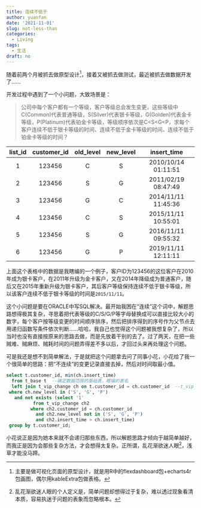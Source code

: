 ```yaml
---
title: 连续不低于
author: yuanfan
date: '2021-11-01'
slug: not-less-than
categories:
  - Living
tags:
  - 生活
draft: no
---
```


随着前两个月被抓去做原型设计[^1]，接着又被抓去做测试，最近被抓去做数据开发了……

<!--more-->

开发过程中遇到了一个小问题，大致场景是：

>公司中每个客户都有一个等级，客户等级总会发生变更，这些等级中C(Common)代表普通等级，S(Silver)代表银卡等级，G(Golden)代表金卡等级，P(Platinum)代表铂金卡等级，等级顺序依次是C<S<G<P，求每个客户连续不低于银卡等级的时间、连续不低于金卡等级的时间、连续不低于铂金卡等级的时间？

|list_id|customer_id|old_level|new_level|insert_time|
|:--:|:--:|:--:|:--:|:--:|
|1|123456|C|S|2010/10/14 01:11:51|
|2|123456|S|G|2011/02/19 08:47:49|
|3|123456|G|C|2014/11/11 11:45:36|
|4|123456|C|S|2015/11/11 10:55:01|
|5|123456|S|G|2016/11/11 09:55:32|
|6|123456|G|P|2019/11/11 12:11:11|

上面这个表格中的数据是我瞎编的一个例子，客户ID为123456的这位客户在2010年成为银卡客户，在2011年升级为金卡客户，又在2014年降级成为普通客户，随后又在2015年重新升级为银卡客户，其后客户等级保持连续不低于银卡等级，所以该客户连续不低于银卡等级的时间是`2015/11/11`。

这个小问题是要在ORACLE中写SQL解决。最开始我困在“连续”这个词中，解题思路想得极其复杂，寻思着把代表等级的C/S/G/P等字母替换成可以直接比较大小的数字，每个客户按等级变更的时间顺序排序，然后把排序得到的序号作为父节点去用递归函数写条件依次判断……哈哈，我自己也觉得这个问题被我想复杂了，所以当时也没有直接按原来的思路去做，而是先放着干别的去了。过了两天，在把一些贼难、贼麻烦、贼耗时间的问题弄得差不多以后，才回过头来再处理这个问题。

可是我还是想不到简单解法，于是就把这个问题拿去问了同事小花，小花给了我一个很简单的思路：把“不连续”的变更记录直接去掉，然后对时间取最小值。

```sql
select t.customer_id, min(ch.insert_time)
  from t_base t  --确定数据范围的基础表，瞎编的表名
  left join t_vip_change ch on t.customer_id = ch.customer_id  --t_vip_change也是瞎编的表名
 where ch.new_level in ('S', 'G', 'P')
   and not exists (select '1'
          from t_vip_change ch2
         where ch2.customer_id = ch.customer_id
           and ch2.new_level not in ('S', 'G', 'P')
           and ch2.insert_time > ch.insert_time)
 group by t.customer_id;
```

小花说正是因为她本来就不会递归那些东西，所以解题思路才倾向于越简单越好，而我正是因为会那些复杂方法，才会想得太复杂。正所谓，乱花渐欲迷人眼[^2]，浅草才能没马蹄。

[^1]:主要是做可视化页面的原型设计，就是用R中的flexdashboard包+echarts4r包画图，偶尔用kableExtra包做表格。

[^2]:乱花渐欲迷人眼的个人定义是，简单问题却想得过于复杂，难以透过现象看清本质，容易执迷于问题的表象而忽略根本。
